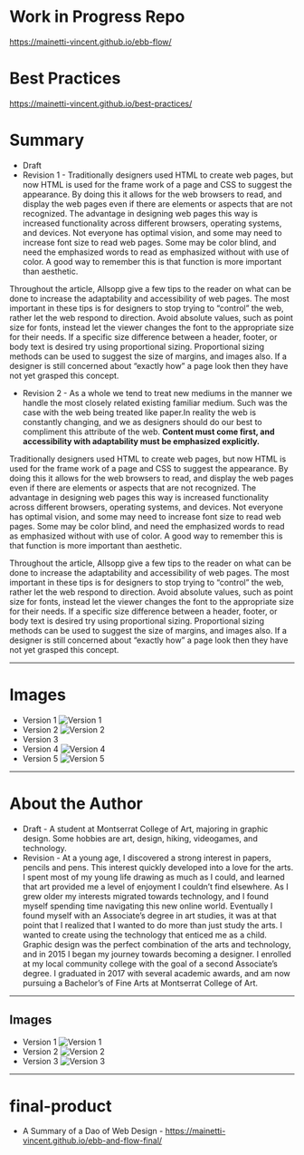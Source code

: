 # Work in Progress Repo
https://mainetti-vincent.github.io/ebb-flow/
# Best Practices
https://mainetti-vincent.github.io/best-practices/
# Summary 
- Draft
- Revision 1 - Traditionally designers used HTML to create web pages, but now HTML is used for the frame work of a page and CSS to suggest the appearance. By doing this it allows for the web browsers to read, and display the web pages even if there are elements or aspects that are not recognized. The advantage in designing web pages this way is increased functionality across different browsers, operating systems, and devices. Not everyone has optimal vision, and some may need to increase font size to read web pages. Some may be color blind, and need the emphasized words to read as emphasized without with use of color. A good way to remember this is that function is more important than aesthetic.

Throughout the article, Allsopp give a few tips to the reader on what can be done to increase the adaptability and accessibility of web pages. The most important in these tips is for designers to stop trying to “control” the web, rather let the web respond to direction. Avoid absolute values, such as point size for fonts, instead let the viewer changes the font to the appropriate size for their needs. If a specific size difference between a header, footer, or body text is desired try using proportional sizing. Proportional sizing methods can be used to suggest the size of margins, and images also. If a designer is still concerned about “exactly how” a page look then they have not yet grasped this concept.
- Revision 2 - As a whole we tend to treat new mediums in the manner we handle the most closely related existing familiar medium. Such was the case with the web being treated like paper.In reality the web is constantly changing, and we as designers should do our best to compliment this attribute of the web. **Content must come first, and accessibility with adaptability must be emphasized explicitly.**

Traditionally designers used HTML to create web pages, but now HTML is used for the frame work of a page and CSS to suggest the appearance. By doing this it allows for the web browsers to read, and display the web pages even if there are elements or aspects that are not recognized. The advantage in designing web pages this way is increased functionality across different browsers, operating systems, and devices. Not everyone has optimal vision, and some may need to increase font size to read web pages. Some may be color blind, and need the emphasized words to read as emphasized without with use of color. A good way to remember this is that function is more important than aesthetic.

Throughout the article, Allsopp give a few tips to the reader on what can be done to increase the adaptability and accessibility of web pages. The most important in these tips is for designers to stop trying to “control” the web, rather let the web respond to direction. Avoid absolute values, such as point size for fonts, instead let the viewer changes the font to the appropriate size for their needs. If a specific size difference between a header, footer, or body text is desired try using proportional sizing. Proportional sizing methods can be used to suggest the size of margins, and images also. If a designer is still concerned about “exactly how” a page look then they have not yet grasped this concept.
- - -
# Images
- Version 1 ![Version 1](img/version-1.JPG)
- Version 2 ![Version 2](img/version-2.png)
- Version 3
- Version 4 ![Version 4](img/hero-img.svg)
- Version 5 ![Version 5](img/hero-image-2.svg)
- - -
# About the Author
- Draft - A student at Montserrat College of Art, majoring in graphic design. Some hobbies are art, design, hiking, videogames, and technology.
- Revision - 
At a young age, I discovered a strong interest in papers, pencils and pens. This interest quickly developed into a love for the arts. I spent most of my young life drawing as much as I could, and learned that art provided me a level of enjoyment I couldn’t find elsewhere. As I grew older my interests migrated towards technology, and I found myself spending time navigating this new online world. Eventually I found myself with an Associate’s degree in art studies, it was at that point that I realized that I wanted to do more than just study the arts. I wanted to create using the technology that enticed me as a child. Graphic design was the perfect combination of the arts and technology, and in 2015 I began my journey towards becoming a designer. I enrolled at my local community college with the goal of a second Associate’s degree. I graduated in 2017 with several academic awards, and am now pursuing a Bachelor’s of Fine Arts at Montserrat College of Art.
- - -
## Images
- Version 1 ![Version 1](img/vincent-mainetti.png)
- Version 2 ![Version 2](img/vincent-mainetti-2.png)
- Version 3 ![Version 3](img/headshot.png)
- - -
# final-product 
- A Summary of a Dao of Web Design - https://mainetti-vincent.github.io/ebb-and-flow-final/
